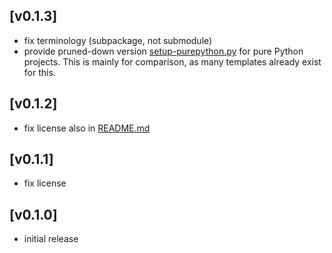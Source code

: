 ## [v0.1.3]
 - fix terminology (subpackage, not submodule)
 - provide pruned-down version [setup-purepython.py](setup-purepython.py) for pure Python projects. This is mainly for comparison, as many templates already exist for this.

## [v0.1.2]
 - fix license also in [README.md](README.md)

## [v0.1.1]
 - fix license

## [v0.1.0]
 - initial release

